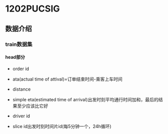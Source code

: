 # 1202PUCSIG

## 数据介绍

### train数据集

#### head部分

* order id

* ata(actual time of attival)=订单结束时间-乘客上车时间

* distance

* simple eta(estimated time of arrival)出发时刻平均通行时间加和，最后的结果至少应该比它好

* driver id

* slice id出发时刻时间片id(每5分钟一个，24h循环)


